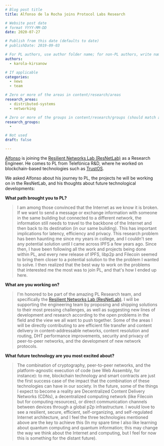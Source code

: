 ```yaml
---
# Blog post title
title: Alfonso de la Rocha joins Protocol Labs Research

# Website post date
# format YYYY-MM-DD
date: 2020-07-27

# Publish from this date (defaults to date)
# publishDate: 2019-09-03

# For PL authors, use author folder name; for non-PL authors, write name as in paper within ""
authors:
  - karola-kirsanow

# If applicable
categories:
  - news
  - team

# Zero or more of the areas in content/research/areas
research_areas:
  - distributed-systems
  - networking

# Zero or more of the groups in content/research/groups (should match author membership)
research_groups:
  -

# Not used
draft: false

---
```


[Alfonso](/authors/alfonso-delarocha/) is joining the [Resilient Networks Lab (ResNetLab)](https://research.protocol.ai/groups/resnetlab/) as a Research Engineer. He comes to PL from Telefónica R&D, where he worked on  blockchain-based technologies such as [TrustOS](https://trustos.readthedocs.io/en/latest/). 

We asked Alfonso about his journey to PL, the projects he will be working on in the ResNetLab, and his thoughts about future technological developments: 


**What path brought you to PL?**

> I am among those convinced that the Internet as we know it is broken. If we want to send a message or exchange information with someone in the same building but connected to a different network, the information still needs to travel to the backbone of the Internet and then back to its destination (in our same building). This has important implications for latency, efficiency and privacy. This research problem has been haunting me since my years in college, and I couldn't see any potential solution until I came across IPFS a few years ago. Since then, I have been following all the work and projects being done within PL, and every new release of IPFS, libp2p and Filecoin seemed to bring them closer to a potential solution to the the problem I wanted to solve. I then realized that the best way to work on the problems that interested me the most was to join PL, and that's how I ended up here.

**What are you working on?**

> I'm honored to be part of the amazing PL Research team, and specifically the [Resilient Networks Lab (ResNetLab)](https://research.protocol.ai/groups/resnetlab/). I will be supporting the engineering team by proposing and shipping solutions to their most pressing challenges, as well as suggesting new lines of development and research according to the open problems in the field and the view we all want to push together. Some of the areas I will be directly contributing to are efficient file transfer and content delivery in content-addressable networks, content resolution and routing, DHT performance improvements, security and privacy of peer-to-peer networks, and the development of new network protocols.

**What future technology are you most excited about?**

> The combination of cryptography, peer-to-peer networks, and the platform-agnostic execution of code (see Web Assembly, for instance): to me, blockchain technology and smart contracts are just the first success case of the impact that the combination of these technologies can have in our society. In the future, some of the things I expect to become a reality are Decentralized Content Delivery Networks (CDNs), a decentralized computing network (like Filecoin but for computing resources), or direct communication channels between devices through a global p2p infrastructure. I would love to see a resilient, secure, efficient, self-organizing, and self-regulated Internet architecture, and I feel the three technologies mentioned above are the key to achieve this (In my spare time I also like learning about quantum computing and quantum information; this may change the way we think about the Internet and computing, but I feel for now this is something for the distant future).
